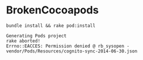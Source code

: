 # BrokenCocoapods

`bundle install && rake pod:install` 


```
Generating Pods project
rake aborted!
Errno::EACCES: Permission denied @ rb_sysopen - vendor/Pods/Resources/cognito-sync-2014-06-30.json
```
